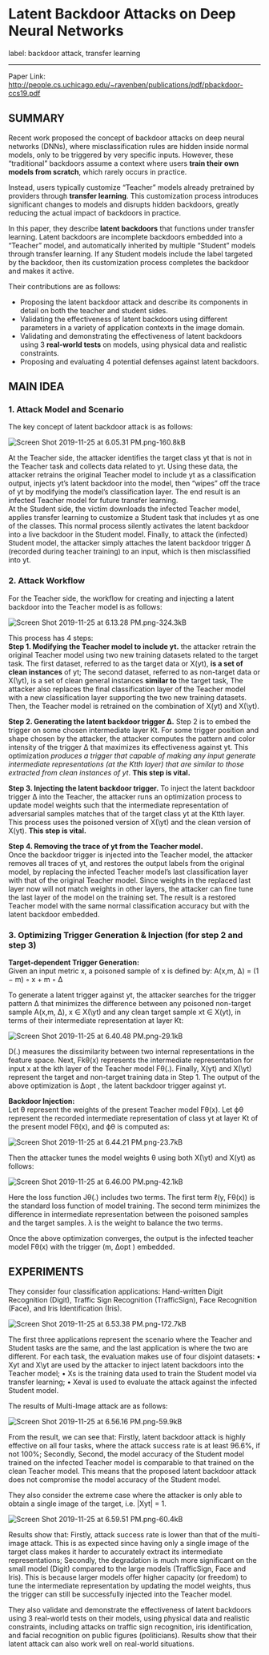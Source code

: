 ﻿# Latent Backdoor Attacks on Deep Neural Networks

label: backdoor attack, transfer learning 

---
Paper Link: http://people.cs.uchicago.edu/~ravenben/publications/pdf/pbackdoor-ccs19.pdf

## SUMMARY
Recent work proposed the concept of backdoor attacks on deep neural networks (DNNs), where misclassification rules are hidden inside normal models, only to be triggered by very specific inputs. However, these “traditional” backdoors assume a context where users **train their own models from scratch**, which rarely occurs in practice. 

Instead, users typically customize “Teacher” models already pretrained by providers through **transfer learning**. This customization process introduces significant changes to models and disrupts hidden backdoors, greatly reducing the actual impact of backdoors in practice.

In this paper, they describe **latent backdoors** that functions under transfer learning. Latent backdoors are incomplete backdoors embedded into a “Teacher” model, and automatically inherited by multiple “Student” models through transfer learning. If any Student models include the label targeted by the backdoor, then its customization process completes the backdoor and makes it active. 

Their contributions are as follows: 
- Proposing the latent backdoor attack and describe its components in detail on both the teacher and student sides.  
- Validating the effectiveness of latent backdoors using different parameters in a variety of application contexts in the image domain.  
- Validating and demonstrating the effectiveness of latent backdoors using 3 **real-world tests** on models, using physical data and realistic constraints.  
- Proposing and evaluating 4 potential defenses against latent backdoors. 

## MAIN IDEA
### 1. Attack Model and Scenario
The key concept of latent backdoor attack is as follows:

![Screen Shot 2019-11-25 at 6.05.31 PM.png-160.8kB][1]

At the Teacher side, the attacker identifies the target class yt that is not in the Teacher task and collects data related to yt. Using these data, the attacker retrains the original Teacher model to include yt as a classification output, injects yt’s latent backdoor into the model, then “wipes” off the trace of yt by modifying the model’s classification layer. The end result is an infected Teacher model for future transfer learning.  
At the Student side, the victim downloads the infected Teacher model, applies transfer learning to customize a Student task that includes yt as one of the classes. This normal process silently activates the latent backdoor into a live backdoor in the Student model. Finally, to attack the (infected) Student model, the attacker simply attaches the latent backdoor trigger ∆ (recorded during teacher training) to an input, which is then misclassified into yt.

### 2. Attack Workflow
For the Teacher side, the workflow for creating and injecting a latent backdoor into the Teacher model is as follows:

![Screen Shot 2019-11-25 at 6.13.28 PM.png-324.3kB][2]

This process has 4 steps:  
**Step 1. Modifying the Teacher model to include yt.**
the attacker retrain the original Teacher model using two new training datasets related to the target task. The first dataset, referred to as the target data or X(yt), **is a set of clean instances** of yt; The second dataset, referred to as non-target data or X(\yt), is a set of clean general instances **similar to** the target task, The attacker also replaces the final classification layer of the Teacher model with a new classification layer supporting the two new training datasets. Then, the Teacher model is retrained on the combination of X(yt) and X(\yt).  

**Step 2. Generating the latent backdoor trigger ∆.**
Step 2 is to embed the trigger on some chosen intermediate layer Kt. For some trigger position and shape chosen by the attacker, the attacker computes the pattern and color intensity of the trigger ∆ that maximizes its effectiveness against yt. This optimization *produces a trigger that capable of making any input generate intermediate representations (at the Ktth layer) that are similar to those extracted from clean instances of yt*. **This step is vital.**  

**Step 3. Injecting the latent backdoor trigger.**
To inject the latent backdoor trigger ∆ into the Teacher, the attacker runs an optimization process to update model weights such that the intermediate representation of adversarial samples matches that of the target class yt at the Ktth layer. This process uses the poisoned version of X(\yt) and the clean version of X(yt). **This step is vital.**  

**Step 4. Removing the trace of yt from the Teacher model.**  
Once the backdoor trigger is injected into the Teacher model, the attacker removes all traces of yt, and restores the output labels from the original model, by replacing the infected Teacher model’s last classification layer with that of the original Teacher model. Since weights in the replaced last layer now will not match weights in other layers, the attacker can fine tune the last layer of the model on the training set. The result is a restored Teacher model with the same normal classification accuracy but with the latent backdoor embedded.  

### 3. Optimizing Trigger Generation & Injection (for step 2 and step 3)

**Target-dependent Trigger Generation:**  
Given an input metric x, a poisoned sample of x is defined by: A(x,m, ∆) = (1 − m) ◦ x + m ◦ ∆   

To generate a latent trigger against yt, the attacker searches for the trigger pattern ∆ that minimizes the difference between any poisoned non-target sample A(x,m, ∆), x ∈ X(\yt) and any clean target sample xt ∈ X(yt), in terms of their intermediate representation at layer Kt:  

![Screen Shot 2019-11-25 at 6.40.48 PM.png-29.1kB][3]

D(.) measures the dissimilarity between two internal representations in the feature space. Next, Fkθ(x) represents the intermediate representation for input x at the kth layer of the Teacher model Fθ(.). Finally, X(yt) and X(\yt) represent the target and non-target training data in Step 1. The output of the above optimization is ∆opt , the latent backdoor trigger against yt.   

**Backdoor Injection:**  
Let θ represent the weights of the present Teacher model Fθ(x). Let ϕθ represent the recorded intermediate representation of class yt at layer Kt of the present model Fθ(x), and ϕθ is computed as:  

![Screen Shot 2019-11-25 at 6.44.21 PM.png-23.7kB][4]

Then the attacker tunes the model weights θ using both X(\yt) and X(yt) as follows:   

![Screen Shot 2019-11-25 at 6.46.00 PM.png-42.1kB][5]

Here the loss function Jθ(.) includes two terms. The first term ℓ(y, Fθ(x)) is the standard loss function of model training. The second term minimizes the difference in intermediate representation between the poisoned samples and the target samples. λ is the weight to balance the two terms.  

Once the above optimization converges, the output is the infected teacher model Fθ(x) with the trigger (m, ∆opt ) embedded.  


## EXPERIMENTS

They consider four classification applications: Hand-written Digit Recognition (Digit), Traffic Sign Recognition (TrafficSign), Face Recognition (Face), and Iris Identification (Iris). 

![Screen Shot 2019-11-25 at 6.53.38 PM.png-172.7kB][6]

The first three applications represent the scenario where the Teacher and Student tasks are the same, and the last application is where the two are different. For each task, the evaluation makes use of four disjoint datasets:
• Xyt and X\yt are used by the attacker to inject latent backdoors into the Teacher model;
• Xs is the training data used to train the Student model via transfer learning;
• Xeval is used to evaluate the attack against the infected Student model.

The results of Multi-Image attack are as follows: 

![Screen Shot 2019-11-25 at 6.56.16 PM.png-59.9kB][7]

From the result, we can see that: Firstly, latent backdoor attack is highly effective on all four tasks, where the attack success rate is at least 96.6%, if not 100%; Secondly, Second, the model accuracy of the Student model trained on the infected Teacher model is comparable to that trained on the clean Teacher model. This means that the proposed latent backdoor attack does not compromise the model accuracy of the Student model.   

They also consider the extreme case where the attacker is only able to obtain a single image of the target, i.e. |Xyt| = 1. 

![Screen Shot 2019-11-25 at 6.59.51 PM.png-60.4kB][8]

Results show that: Firstly, attack success rate is lower than that of the multi-image attack. This is as expected since having only a single image of the target class makes it harder to accurately extract its intermediate representations; Secondly, the degradation is much more significant on the small model (Digit) compared to the large models (TrafficSign, Face and Iris). This is because larger models offer higher capacity (or freedom) to tune the intermediate representation by updating the model weights, thus the trigger can still be successfully injected into the Teacher model.   

They also validate and demonstrate the effectiveness of latent backdoors using 3 real-world tests on their models, using physical data and realistic constraints, including attacks on traffic sign recognition, iris identification, and facial recognition on public figures (politicians). Results show that their latent attack can also work well on real-world situations. 


  [1]: http://static.zybuluo.com/Shenao/tlkfjlmkdz183526a3ugotia/Screen%20Shot%202019-11-25%20at%206.05.31%20PM.png
  [2]: http://static.zybuluo.com/Shenao/g72amzoe3spv3lwr2ptf0tok/Screen%20Shot%202019-11-25%20at%206.13.28%20PM.png
  [3]: http://static.zybuluo.com/Shenao/egy8pwk9y2gthbein07szf86/Screen%20Shot%202019-11-25%20at%206.40.48%20PM.png
  [4]: http://static.zybuluo.com/Shenao/fxy4cgea5mp7vp3csilbf971/Screen%20Shot%202019-11-25%20at%206.44.21%20PM.png
  [5]: http://static.zybuluo.com/Shenao/4jb2wd9tmp7quu3ym7fd18tg/Screen%20Shot%202019-11-25%20at%206.46.00%20PM.png
  [6]: http://static.zybuluo.com/Shenao/ta4uypeykski435bmeug3aa5/Screen%20Shot%202019-11-25%20at%206.53.38%20PM.png
  [7]: http://static.zybuluo.com/Shenao/2iw5m0slvbp6e6hqfhxkjf7f/Screen%20Shot%202019-11-25%20at%206.56.16%20PM.png
  [8]: http://static.zybuluo.com/Shenao/niz03ikfb22tsah62g1cfe5d/Screen%20Shot%202019-11-25%20at%206.59.51%20PM.png